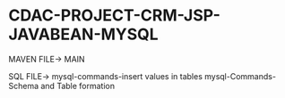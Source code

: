 # CDAC-PROJECT-CRM-JSP-JAVABEAN-MYSQL

MAVEN FILE->
MAIN

SQL FILE->
mysql-commands-insert values in tables
mysql-Commands-Schema and Table formation
